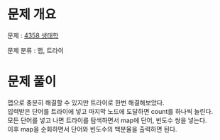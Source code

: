# 문제 개요

문제 : [4358 생태학](https://www.acmicpc.net/problem/4358)

문제 분류 : 맵, 트라이

# 문제 풀이

맵으로 충분히 해결할 수 있지만 트라이로 한번 해결해보았다.  
입력받은 단어를 트라이에 넣고 마지막 노드에 도달하면 count를 하나씩 늘린다.  
모든 단어를 넣고 나면 트라이를 탐색하면서 map에 단어, 빈도수 쌍을 넣는다.  
이후 map을 순회하면서 단어와 빈도수의 백분율을 출력하면 된다.
